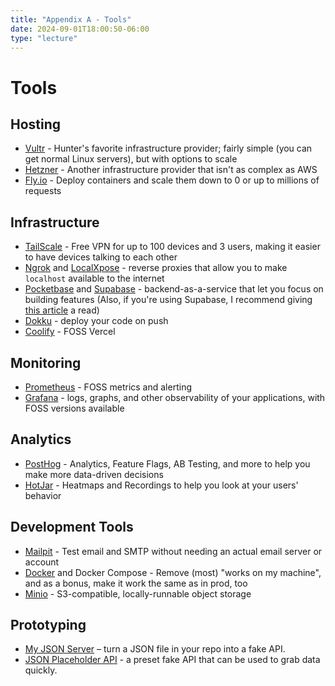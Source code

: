 ```yaml
---
title: "Appendix A - Tools"
date: 2024-09-01T18:00:50-06:00
type: "lecture"
---
```


# Tools

## Hosting

- [Vultr](https://www.vultr.com/?ref=9583345) - Hunter's favorite infrastructure
  provider; fairly simple (you can get normal Linux servers), but with options
  to scale
- [Hetzner](https://www.hetzner.com/) - Another infrastructure provider that
  isn't as complex as AWS
- [Fly.io](https://fly.io/) - Deploy containers and scale them down to 0 or up
  to millions of requests

## Infrastructure

- [TailScale](https://tailscale.com/) - Free VPN for up to 100 devices and 3
  users, making it easier to have devices talking to each other
- [Ngrok](https://ngrok.com/) and [LocalXpose](https://localxpose.io/) - reverse
  proxies that allow you to make `localhost` available to the internet
- [Pocketbase](https://pocketbase.io/) and [Supabase](https://supabase.com/) -
  backend-as-a-service that let you focus on building features (Also, if you're
  using Supabase, I recommend giving
  [this article](https://catjam.fi/articles/next-supabase-what-do-differently#supabase--database)
  a read)
- [Dokku](https://dokku.com/) - deploy your code on push
- [Coolify](https://coolify.io/) - FOSS Vercel

## Monitoring

- [Prometheus](https://prometheus.io/) - FOSS metrics and alerting
- [Grafana](https://grafana.com/) - logs, graphs, and other observability of
  your applications, with FOSS versions available

## Analytics

- [PostHog](https://posthog.com/startups) - Analytics, Feature Flags, AB
  Testing, and more to help you make more data-driven decisions
- [HotJar](https://www.hotjar.com/) - Heatmaps and Recordings to help you look
  at your users' behavior

## Development Tools

- [Mailpit](https://github.com/axllent/mailpit) - Test email and SMTP without
  needing an actual email server or account
- [Docker](https://www.docker.com/) and Docker Compose - Remove (most) "works on
  my machine", and as a bonus, make it work the same as in prod, too
- [Minio](https://min.io/) - S3-compatible, locally-runnable object storage

## Prototyping

- [My JSON Server](https://my-json-server.typicode.com/) – turn a JSON file in
  your repo into a fake API.
- [JSON Placeholder API](https://jsonplaceholder.typicode.com/) - a preset fake
  API that can be used to grab data quickly.
